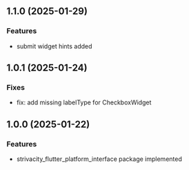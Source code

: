 ## 1.1.0 (2025-01-29)

### Features

- submit widget hints added

## 1.0.1 (2025-01-24)

### Fixes

- fix: add missing labelType for CheckboxWidget

## 1.0.0 (2025-01-22)

### Features

- strivacity_flutter_platform_interface package implemented
